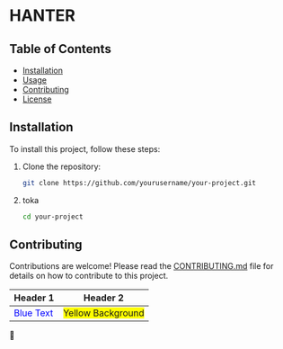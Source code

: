 # HANTER



## Table of Contents

- [Installation](#installation)
- [Usage](#usage)
- [Contributing](#contributing)
- [License](#license)

## Installation

To install this project, follow these steps:

1. Clone the repository:
   ```bash
   git clone https://github.com/yourusername/your-project.git
2. toka
   ```bash
   cd your-project
   
## Contributing

Contributions are welcome! Please read the [CONTRIBUTING.md](CONTRIBUTING.md) file for details on how to contribute to this project.



| Header 1      | Header 2      |
| ------------- | ------------- |
| <span style="color: blue;">Blue Text</span>   | <span style="background-color: yellow;">Yellow Background</span> |

:red_circle:

